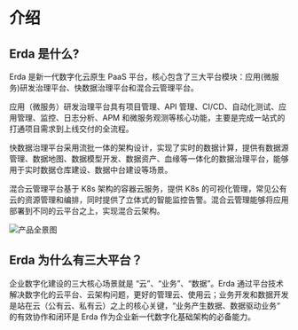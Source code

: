 
# 介绍

## Erda 是什么?

Erda 是新一代数字化云原生 PaaS 平台，核心包含了三大平台模块：应用(微服务)研发治理平台、快数据治理平台和混合云管理平台。

应用（微服务）研发治理平台具有项目管理、API 管理、CI/CD、自动化测试、应用管理、监控、日志分析、APM 和微服务观测等核心功能，主要是完成一站式的打通项目需求到上线交付的全流程。

快数据治理平台采用流批一体的架构设计，实现了实时的数据计算，提供有数据源管理、数据地图、数据模型开发、数据资产、血缘等一体化的数据治理平台，能够用于实时数据仓库建设、数据中台建设等场景。

混合云管理平台基于 K8s 架构的容器云服务，提供 K8s 的可视化管理，常见公有云的资源管理和编排，同时提供了立体式的智能监控告警。混合云管理能够将应用部署到不同的云平台之上，实现混合云架构。

![产品全景图](http://terminus-paas.oss-cn-hangzhou.aliyuncs.com/paas-doc/2021/07/16/43624f0c-06cc-4c54-bc7c-40a87738e355.png)

## Erda 为什么有三大平台？

企业数字化建设的三大核心场景就是 “云”、“业务”、“数据”。Erda 通过平台技术解决数字化的云平台、云架构问题，更好的管理云、使用云；业务开发和数据开发是站在云（公有云、私有云）之上的核心关键，“业务产生数据、数据驱动业务“ 的有效协作和闭环是 Erda 作为企业新一代数字化基础架构的必备能力。
